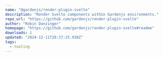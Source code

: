 ```yaml
---
name: "@gardenjs/render-plugin-svelte"
description: "Render Svelte components within Gardenjs environments."
repo_url: "https://github.com/gardenjs/render-plugin-svelte"
author: "Robin Danzinger"
homepage: "https://github.com/gardenjs/render-plugin-svelte#readme"
downloads: 1
updated: "2024-12-11T20:37:25.938Z"
tags: 
  - tooling
---
```

